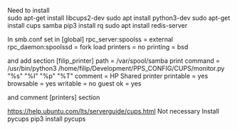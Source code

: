Need to install  
sudo apt-get install libcups2-dev
sudo apt install python3-dev
sudo apt-get install cups samba
pip3 install rq
sudo apt install redis-server



In smb.conf set in [global] 
rpc_server:spoolss = external
rpc_daemon:spoolssd = fork
load printers = no
printing = bsd

and add section
[filip_printer]
  path = /var/spool/samba
  print command = /usr/bin/python3 /home/filip/Development/PPS_CONFIG/CUPS/monitor.py "%s" "%I" "%p" "%T"
  comment = HP Shared printer
  printable = yes
  browsable = yes
  writable = no
  guest ok = yes

and comment [printers] section

https://help.ubuntu.com/lts/serverguide/cups.html
Not necessary
Install pycups
pip3 install pycups
